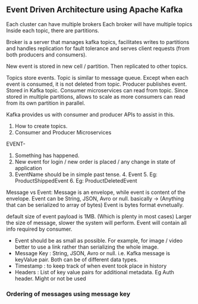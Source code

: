 Event Driven Architecture using Apache Kafka
------------------------------------------------------------------

Each cluster can have multiple brokers
Each broker will have multiple topics
Inside each topic, there are partitions. 

Broker is a server that manages kafka topics, facilitates writes to partitions and handles replication 
for fault tolerance and serves client requests (from both producers and consumers).

New event is stored in new cell / partition. Then replicated to other topics.

Topics store events. Topic is similar to message queue. Except when each event is consumed, it is not deleted from topic.
Producer publishes event. Stored in Kafka topic. Consumer microservices can read from topic. 
Since stored in multiple partitions, allows to scale as more consumers can read from its own partition in parallel.

Kafka provides us with consumer and producer APIs to assist in this.

1. How to create topics.
2. Consumer and Producer Microservices

EVENT-
1. Something has happened.
2. New event for login / new order is placed / any change in state of application
3. EventName should be in simple past tense. 
   4. <Noun><PerformedAction>Event
   5. Eg: ProductShippedEvent
   6. Eg: ProductDeletedEvent

Message vs Event: 
Message is an envelope, while event is content of the envelope.
Event can be String, JSON, Avro or null.  basically -> (Anything that can be serialized to array of bytes)
Event is bytes format evnetually.

default size of event payload is 1MB. (Which is plenty in most cases)
Larger the size of message, slower the system will perform. Event will contain all info required by consumer.
* Event should be as small as possible. For example, for image / video better to use a link rather than serializing the whole image.
* Message Key : String, JSON, Avro or null. i.e. Kafka message is keyValue pair. Both can be of different data types.
* Timestamp : to keep track of when event took place in history
* Headers : List of key value pairs for additional metadata. Eg Auth header. Might or not be used

### Ordering of messages using message key
